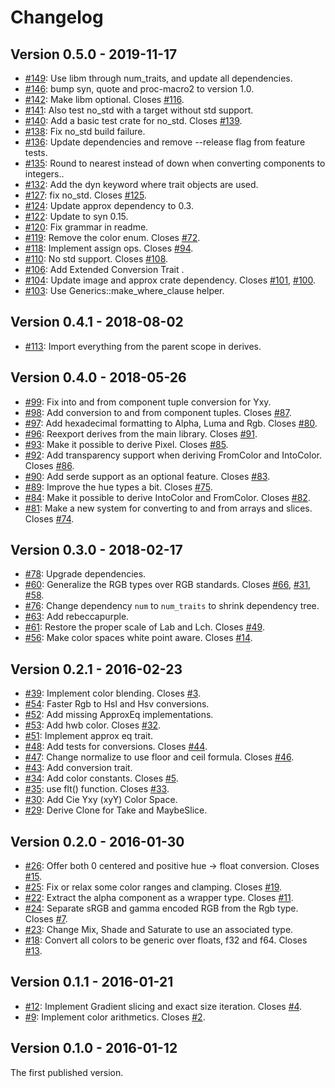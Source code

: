 # Changelog

## Version 0.5.0 - 2019-11-17

* [#149][149]: Use libm through num_traits, and update all dependencies.
* [#146][146]: bump syn, quote and proc-macro2 to version 1.0.
* [#142][142]: Make libm optional. Closes [#116][116].
* [#141][141]: Also test no_std with a target without std support.
* [#140][140]: Add a basic test crate for no_std. Closes [#139][139].
* [#138][138]: Fix no_std build failure.
* [#136][136]: Update dependencies and remove --release flag from feature tests.
* [#135][135]: Round to nearest instead of down when converting components to integers..
* [#132][132]: Add the dyn keyword where trait objects are used.
* [#127][127]: fix no_std. Closes [#125][125].
* [#124][124]: Update approx dependency to 0.3.
* [#122][122]: Update to syn 0.15.
* [#120][120]: Fix grammar in readme.
* [#119][119]: Remove the color enum. Closes [#72][72].
* [#118][118]: Implement assign ops. Closes [#94][94].
* [#110][110]: No std support. Closes [#108][108].
* [#106][106]: Add Extended Conversion Trait .
* [#104][104]: Update image and approx crate dependency. Closes [#101][101], [#100][100].
* [#103][103]: Use Generics::make_where_clause helper.

## Version 0.4.1 - 2018-08-02

* [#113][113]: Import everything from the parent scope in derives.

## Version 0.4.0 - 2018-05-26

* [#99][99]: Fix into and from component tuple conversion for Yxy.
* [#98][98]: Add conversion to and from component tuples. Closes [#87][87].
* [#97][97]: Add hexadecimal formatting to Alpha, Luma and Rgb. Closes [#80][80].
* [#96][96]: Reexport derives from the main library. Closes [#91][91].
* [#93][93]: Make it possible to derive Pixel. Closes [#85][85].
* [#92][92]: Add transparency support when deriving FromColor and IntoColor. Closes [#86][86].
* [#90][90]: Add serde support as an optional feature. Closes [#83][83].
* [#89][89]: Improve the hue types a bit. Closes [#75][75].
* [#84][84]: Make it possible to derive IntoColor and FromColor. Closes [#82][82].
* [#81][81]: Make a new system for converting to and from arrays and slices. Closes [#74][74].

## Version 0.3.0 - 2018-02-17

* [#78][78]: Upgrade dependencies.
* [#60][60]: Generalize the RGB types over RGB standards. Closes [#66][66], [#31][31], [#58][58].
* [#76][76]: Change dependency `num` to `num_traits` to shrink dependency tree.
* [#63][63]: Add rebeccapurple.
* [#61][61]: Restore the proper scale of Lab and Lch. Closes [#49][49].
* [#56][56]: Make color spaces white point aware. Closes [#14][14].

## Version 0.2.1 - 2016-02-23

* [#39][39]: Implement color blending. Closes [#3][3].
* [#54][54]: Faster Rgb to Hsl and Hsv conversions.
* [#52][52]: Add missing ApproxEq implementations.
* [#53][53]: Add hwb color. Closes [#32][32].
* [#51][51]: Implement approx eq trait.
* [#48][48]: Add tests for conversions. Closes [#44][44].
* [#47][47]: Change normalize to use floor and ceil formula. Closes [#46][46].
* [#43][43]: Add conversion trait.
* [#34][34]: Add color constants. Closes [#5][5].
* [#35][35]: use flt() function. Closes [#33][33].
* [#30][30]: Add Cie Yxy (xyY) Color Space.
* [#29][29]: Derive Clone for Take and MaybeSlice.

## Version 0.2.0 - 2016-01-30

* [#26][26]: Offer both 0 centered and positive hue -> float conversion. Closes [#15][15].
* [#25][25]: Fix or relax some color ranges and clamping. Closes [#19][19].
* [#22][22]: Extract the alpha component as a wrapper type. Closes [#11][11].
* [#24][24]: Separate sRGB and gamma encoded RGB from the Rgb type. Closes [#7][7].
* [#23][23]: Change Mix, Shade and Saturate to use an associated type.
* [#18][18]: Convert all colors to be generic over floats, f32 and f64. Closes [#13][13].

## Version 0.1.1 - 2016-01-21

* [#12][12]: Implement Gradient slicing and exact size iteration. Closes [#4][4].
* [#9][9]: Implement color arithmetics. Closes [#2][2].

## Version 0.1.0 - 2016-01-12

The first published version.

[149]: https://github.com/Ogeon/palette/pull/149
[146]: https://github.com/Ogeon/palette/pull/146
[142]: https://github.com/Ogeon/palette/pull/142
[141]: https://github.com/Ogeon/palette/pull/141
[140]: https://github.com/Ogeon/palette/pull/140
[138]: https://github.com/Ogeon/palette/pull/138
[136]: https://github.com/Ogeon/palette/pull/136
[135]: https://github.com/Ogeon/palette/pull/135
[132]: https://github.com/Ogeon/palette/pull/132
[127]: https://github.com/Ogeon/palette/pull/127
[124]: https://github.com/Ogeon/palette/pull/124
[122]: https://github.com/Ogeon/palette/pull/122
[120]: https://github.com/Ogeon/palette/pull/120
[119]: https://github.com/Ogeon/palette/pull/119
[118]: https://github.com/Ogeon/palette/pull/118
[110]: https://github.com/Ogeon/palette/pull/110
[113]: https://github.com/Ogeon/palette/pull/113
[106]: https://github.com/Ogeon/palette/pull/106
[104]: https://github.com/Ogeon/palette/pull/104
[103]: https://github.com/Ogeon/palette/pull/103
[99]: https://github.com/Ogeon/palette/pull/99
[98]: https://github.com/Ogeon/palette/pull/98
[97]: https://github.com/Ogeon/palette/pull/97
[96]: https://github.com/Ogeon/palette/pull/96
[93]: https://github.com/Ogeon/palette/pull/93
[92]: https://github.com/Ogeon/palette/pull/92
[90]: https://github.com/Ogeon/palette/pull/90
[89]: https://github.com/Ogeon/palette/pull/89
[84]: https://github.com/Ogeon/palette/pull/84
[81]: https://github.com/Ogeon/palette/pull/81
[78]: https://github.com/Ogeon/palette/pull/78
[60]: https://github.com/Ogeon/palette/pull/60
[76]: https://github.com/Ogeon/palette/pull/76
[63]: https://github.com/Ogeon/palette/pull/63
[61]: https://github.com/Ogeon/palette/pull/61
[56]: https://github.com/Ogeon/palette/pull/56
[39]: https://github.com/Ogeon/palette/pull/39
[54]: https://github.com/Ogeon/palette/pull/54
[52]: https://github.com/Ogeon/palette/pull/52
[53]: https://github.com/Ogeon/palette/pull/53
[51]: https://github.com/Ogeon/palette/pull/51
[48]: https://github.com/Ogeon/palette/pull/48
[47]: https://github.com/Ogeon/palette/pull/47
[43]: https://github.com/Ogeon/palette/pull/43
[34]: https://github.com/Ogeon/palette/pull/34
[35]: https://github.com/Ogeon/palette/pull/35
[30]: https://github.com/Ogeon/palette/pull/30
[29]: https://github.com/Ogeon/palette/pull/29
[26]: https://github.com/Ogeon/palette/pull/26
[25]: https://github.com/Ogeon/palette/pull/25
[22]: https://github.com/Ogeon/palette/pull/22
[24]: https://github.com/Ogeon/palette/pull/24
[23]: https://github.com/Ogeon/palette/pull/23
[18]: https://github.com/Ogeon/palette/pull/18
[12]: https://github.com/Ogeon/palette/pull/12
[9]: https://github.com/Ogeon/palette/pull/9
[116]: https://github.com/Ogeon/palette/issues/116
[139]: https://github.com/Ogeon/palette/issues/139
[125]: https://github.com/Ogeon/palette/issues/125
[72]: https://github.com/Ogeon/palette/issues/72
[94]: https://github.com/Ogeon/palette/issues/94
[108]: https://github.com/Ogeon/palette/issues/108
[101]: https://github.com/Ogeon/palette/issues/101
[100]: https://github.com/Ogeon/palette/issues/100
[87]: https://github.com/Ogeon/palette/issues/87
[80]: https://github.com/Ogeon/palette/issues/80
[91]: https://github.com/Ogeon/palette/issues/91
[85]: https://github.com/Ogeon/palette/issues/85
[86]: https://github.com/Ogeon/palette/issues/86
[83]: https://github.com/Ogeon/palette/issues/83
[75]: https://github.com/Ogeon/palette/issues/75
[82]: https://github.com/Ogeon/palette/issues/82
[74]: https://github.com/Ogeon/palette/issues/74
[66]: https://github.com/Ogeon/palette/issues/66
[31]: https://github.com/Ogeon/palette/issues/31
[58]: https://github.com/Ogeon/palette/issues/58
[49]: https://github.com/Ogeon/palette/issues/49
[14]: https://github.com/Ogeon/palette/issues/14
[3]: https://github.com/Ogeon/palette/issues/3
[32]: https://github.com/Ogeon/palette/issues/32
[44]: https://github.com/Ogeon/palette/issues/44
[46]: https://github.com/Ogeon/palette/issues/46
[5]: https://github.com/Ogeon/palette/issues/5
[33]: https://github.com/Ogeon/palette/issues/33
[15]: https://github.com/Ogeon/palette/issues/15
[19]: https://github.com/Ogeon/palette/issues/19
[11]: https://github.com/Ogeon/palette/issues/11
[7]: https://github.com/Ogeon/palette/issues/7
[13]: https://github.com/Ogeon/palette/issues/13
[4]: https://github.com/Ogeon/palette/issues/4
[2]: https://github.com/Ogeon/palette/issues/2
